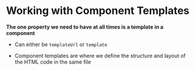 # Working with Component Templates

**The one property we need to have at all times is a template in a component**

- Can either be `templateUrl` or `template`

- Component templates are where we define the structure and layout of the HTML code in the same file
